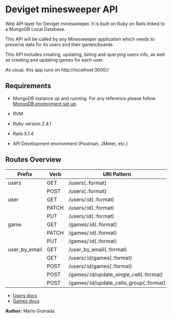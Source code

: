 Deviget minesweeper API
=======================

Web API layer for Deviget minesweeper. It is built on Ruby on Rails linked to a MongoDB Local Database.

This API will be called by any Minesweeper application which needs to preserve data for its users and their games/boards.

This API includes creating, updating, listing and querying users info, as well as creating and updating games for each user.

As usual, this app runs on http://localhost:3000//

## Requirements

* MongoDB instance up and running. For any reference please follow [MongoDB environment set up](https://docs.mongodb.com/manual/tutorial/install-mongodb-on-os-x/).

* RVM

* Ruby version 2.4.1

* Rails 5.1.4

* API Development environment (Postman, JMeter, etc.)

## Routes Overview

| Prefix        | Verb  | URI Pattern                              | Controller#Action        |
----------------|-------|------------------------------------------|--------------------------|
| users         | GET   | /users(.:format)                         | users#index              |
|               | POST  | /users(.:format)                         | users#create             |
| user          | GET   | /users/:id(.:format)                     | users#show               |
|               | PATCH | /users/:id(.:format)                     | users#update             |
|               | PUT   | /users/:id(.:format)                     | users#update             |
| game          | GET   | /games/:id(.:format)                     | games#show               |
|               | PATCH | /games/:id(.:format)                     | games#update             |
|               | PUT   | /games/:id(.:format)                     | games#update             |
| user_by_email | GET   | /user_by_email(.:format)                 | users#find_user_by_email |
|               | GET   | /users/:id/games(.:format)               | users#read_games         |
|               | POST  | /users/:id/games(.:format)               | users#add_game           |
|               | POST  | /games/:id/update_single_cell(.:format)  | games#update_single_cell |
|               | POST  | /games/:id/update_cells_group(.:format)  | games#update_cells_group |

* [Users docs](./docs/users.md)
* [Games docs](./docs/games.md)

**Author:** Mario Granada
